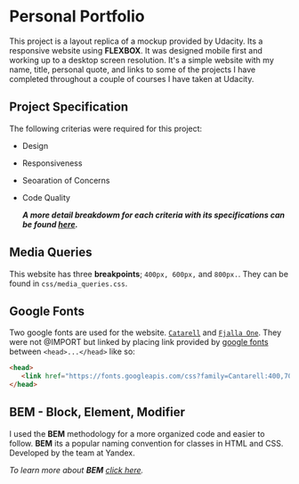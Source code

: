 # Personal Portfolio

This project is a layout replica of a mockup provided by Udacity. Its a responsive website using **FLEXBOX**. It was designed mobile first and working up to a desktop screen resolution.  It's a simple website with my name, title, personal quote, and links to some of the projects I have completed throughout a couple of courses I have taken at Udacity.

## Project Specification

The following criterias were required for this project:

* Design
* Responsiveness
* Seoaration of Concerns
* Code Quality

  ***A more detail breakdowm for each criteria with its specifications can be found [here](https://review.udacity.com/#!/rubrics/45/view).***

## Media Queries

This website has three **breakpoints**; `400px, 600px,` and `800px.`. They can be found in `css/media_queries.css`.


## Google Fonts

Two google fonts are used for the website. [`Catarell`](https://fonts.google.com/specimen/Cantarell) and [`Fjalla One`](https://fonts.google.com/specimen/Fjalla+One). They were not @IMPORT but linked by placing link provided by [google fonts](https://fonts.google.com/) between `<head>...</head>` like so:

```html
<head>
   <link href="https://fonts.googleapis.com/css?family=Cantarell:400,700|Fjalla+One" rel="stylesheet">
</head>
```
## BEM - **Block, Element, Modifier**

I used the **BEM** methodology for a more organized code and easier to follow. **BEM** its a popular naming convention for classes in HTML and CSS. Developed by the team at Yandex.

*To learn more about **BEM** [click here](https://en.bem.info/).*
